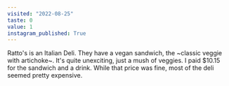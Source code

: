```yaml
---
visited: "2022-08-25"
taste: 0
value: 1
instagram_published: True
---
```


Ratto's is an Italian Deli. They have a vegan sandwich, the ~classic veggie with artichoke~. It's quite unexciting, just a mush of veggies. I paid $10.15 for the sandwich and a drink. While that price was fine, most of the deli seemed pretty expensive.
